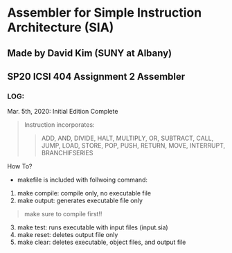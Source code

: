 # Assembler for Simple Instruction Architecture (SIA)
## Made by David Kim (SUNY at Albany)
## SP20 ICSI 404 Assignment 2 Assembler

### LOG:
Mar. 5th, 2020: Initial Edition Complete
> Instruction incorporates:
>>ADD, AND, DIVIDE, HALT, MULTIPLY, OR, SUBTRACT, CALL, JUMP,
>>LOAD, STORE, POP, PUSH, RETURN, MOVE, INTERRUPT,
>>BRANCHIFSERIES

How To?
* makefile is included with follwoing command:
1. make compile: compile only, no executable file
2. make output: generates executable file only
> make sure to compile first!!
3. make test: runs executable with input files (input.sia)
4. make reset: deletes output file only
5. make clear: deletes executable, object files, and output file